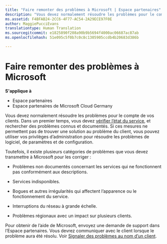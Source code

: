 ```yaml
---
title: "Faire remonter des problèmes à Microsoft | Espace partenaires"
description: "Vous devez normalement résoudre les problèmes pour le compte de vos clients."
ms.assetid: F4BFAB24-2CC6-4F77-AC54-2A29ECE97F0E
author: MaggiePucciEvans
translationtype: Human Translation
ms.sourcegitcommit: e1825890f208a90b9b5694f4000ac06687ac87ab
ms.openlocfilehash: 51e095c5f0b7c0c8c1305905ccdb4b20683d386b

---
```


# Faire remonter des problèmes à Microsoft

**S'applique à**

-  Espace partenaires
-  Espace partenaires de Microsoft Cloud Germany

Vous devez normalement résoudre les problèmes pour le compte de vos clients. Dans un premier temps, vous devez [vérifier l’état du service](check-service-health.md), et rechercher des problèmes connus et documentés. Si ces mesures ne permettent pas de trouver une solution au problème du client, vous pouvez utiliser vos privilèges d’administration pour résoudre les problèmes de logiciel, de paramètres et de configuration.

Toutefois, il existe plusieurs catégories de problèmes que vous devez transmettre à Microsoft pour les corriger :

-   Problèmes non documentés concernant les services qui ne fonctionnent pas conformément aux descriptions.

-   Services indisponibles.

-   Bogues et autres irrégularités qui affectent l’apparence ou le fonctionnement du service.

-   Interruptions du réseau à grande échelle.

-   Problèmes régionaux avec un impact sur plusieurs clients.

Pour obtenir de l’aide de Microsoft, envoyez une demande de support dans l’Espace partenaires. Vous devrez communiquer avec le client lorsque le problème aura été résolu. Voir [Signaler des problèmes au nom d’un client](report-problems-on-behalf-of-a-customer.md).

 

 






<!--HONumber=Jan17_HO2-->


